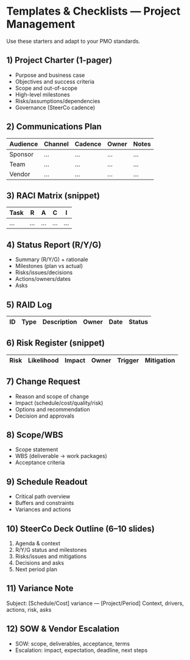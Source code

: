 # Templates & Checklists — Project Management

Use these starters and adapt to your PMO standards.

## 1) Project Charter (1-pager)
- Purpose and business case
- Objectives and success criteria
- Scope and out-of-scope
- High-level milestones
- Risks/assumptions/dependencies
- Governance (SteerCo cadence)

## 2) Communications Plan
Audience | Channel | Cadence | Owner | Notes
-------- | ------- | ------- | ----- | -----
Sponsor | … | … | … | …
Team | … | … | … | …
Vendor | … | … | … | …

## 3) RACI Matrix (snippet)
Task | R | A | C | I
---- | - | - | - | -
… | … | … | … | …

## 4) Status Report (R/Y/G)
- Summary (R/Y/G) + rationale
- Milestones (plan vs actual)
- Risks/issues/decisions
- Actions/owners/dates
- Asks

## 5) RAID Log
ID | Type | Description | Owner | Date | Status
-- | ---- | ----------- | ----- | ---- | ------

## 6) Risk Register (snippet)
Risk | Likelihood | Impact | Owner | Trigger | Mitigation
---- | ---------- | ------ | ----- | ------- | ---------

## 7) Change Request
- Reason and scope of change
- Impact (schedule/cost/quality/risk)
- Options and recommendation
- Decision and approvals

## 8) Scope/WBS
- Scope statement
- WBS (deliverable → work packages)
- Acceptance criteria

## 9) Schedule Readout
- Critical path overview
- Buffers and constraints
- Variances and actions

## 10) SteerCo Deck Outline (6–10 slides)
1. Agenda & context
2. R/Y/G status and milestones
3. Risks/issues and mitigations
4. Decisions and asks
5. Next period plan

## 11) Variance Note
Subject: [Schedule/Cost] variance — [Project/Period]
Context, drivers, actions, risk, asks

## 12) SOW & Vendor Escalation
- SOW: scope, deliverables, acceptance, terms
- Escalation: impact, expectation, deadline, next steps
